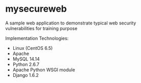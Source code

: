 mysecureweb
===========

A  sample web application to demonstrate typical web security vulnerabilities for training purpose

Implementation Technologies:
- Linux (CentOS 6.5)
- Apache
- MySQL 14.14
- Python 2.6.7
- Apache Python WSGI module
- Django 1.6.2

